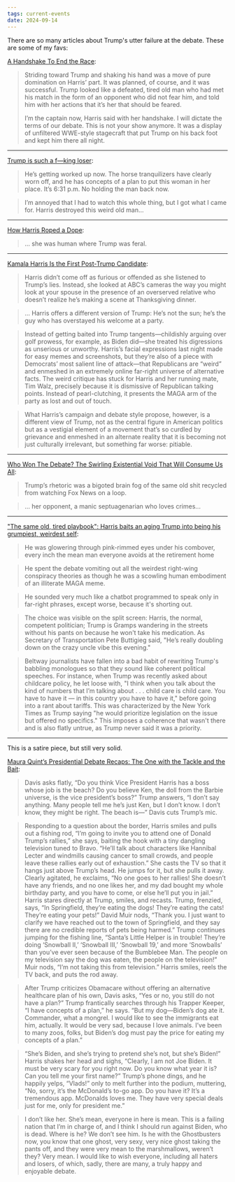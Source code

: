 ```yaml
---
tags: current-events
date: 2024-09-14
---
```


There are so many articles about Trump's utter failure at the debate. These are some of my favs:

[A Handshake To End the Race](https://bad-faith-times.ghost.io/a-handshake-to-end-the-race/):

> Striding toward Trump and shaking his hand was a move of pure domination on Harris’ part. It was planned, of course, and it was successful. Trump looked like a defeated, tired old man who had met his match in the form of an opponent who did not fear him, and told him with her actions that it’s her that should be feared. 
>
> I’m the captain now, Harris said with her handshake. I will dictate the terms of our debate. This is not your show anymore. It was a display of unfiltered WWE-style stagecraft that put Trump on his back foot and kept him there all night. 

---

[Trump is such a f—king loser](https://www.sfgate.com/politics/article/harris-trump-debate-19757717.php):

> He’s getting worked up now. The horse tranquilizers have clearly worn off, and he has concepts of a plan to put this woman in her place. It’s 6:31 p.m. No holding the man back now.

> I’m annoyed that I had to watch this whole thing, but I got what I came for. Harris destroyed this weird old man...

---

[How Harris Roped a Dope](https://www.theatlantic.com/politics/archive/2024/09/how-harris-roped-a-dope/679779/):

> ... she was human where Trump was feral.

---

[Kamala Harris Is the First Post-Trump Candidate](https://www.theatlantic.com/technology/archive/2024/09/kamala-harris-post-trump-debate/679782/):

> Harris didn’t come off as furious or offended as she listened to Trump’s lies. Instead, she looked at ABC’s cameras the way you might look at your spouse in the presence of an overserved relative who doesn’t realize he’s making a scene at Thanksgiving dinner.

> ... Harris offers a different version of Trump: He’s not the sun; he’s the guy who has overstayed his welcome at a party.

> Instead of getting baited into Trump tangents—childishly arguing over golf prowess, for example, as Biden did—she treated his digressions as unserious or unworthy. Harris’s facial expressions last night made for easy memes and screenshots, but they’re also of a piece with Democrats’ most salient line of attack—that Republicans are “weird” and enmeshed in an extremely online far-right universe of alternative facts. The weird critique has stuck for Harris and her running mate, Tim Walz, precisely because it is dismissive of Republican talking points. Instead of pearl-clutching, it presents the MAGA arm of the party as lost and out of touch. 

> What Harris’s campaign and debate style propose, however, is a different view of Trump, not as the central figure in American politics but as a vestigial element of a movement that’s so curdled by grievance and enmeshed in an alternate reality that it is becoming not just culturally irrelevant, but something far worse: pitiable.

---

[Who Won The Debate? The Swirling Existential Void That Will Consume Us All](https://defector.com/who-won-the-debate-the-swirling-existential-void):

> Trump’s rhetoric was a bigoted brain fog of the same old shit recycled from watching Fox News on a loop.

>  ... her opponent, a manic septuagenarian who loves crimes...

---

["The same old, tired playbook": Harris baits an aging Trump into being his grumpiest, weirdest self](https://www.salon.com/2024/09/11/the-same-old-tired-playbook-harris-baits-an-aging-into-being-his-grumpiest-weirdest-self/):

> He was glowering through pink-rimmed eyes under his combover, every inch the mean man everyone avoids at the retirement home

> He spent the debate vomiting out all the weirdest right-wing conspiracy theories as though he was a scowling human embodiment of an illiterate MAGA meme.

> He sounded very much like a chatbot programmed to speak only in far-right phrases, except worse, because it's shorting out.

> The choice was visible on the split screen: Harris, the normal, competent politician; Trump is Gramps wandering in the streets without his pants on because he won't take his medication. As Secretary of Transportation Pete Buttigieg said, "He’s really doubling down on the crazy uncle vibe this evening."

> Beltway journalists have fallen into a bad habit of rewriting Trump's babbling monologues so that they sound like coherent political speeches. For instance, when Trump was recently asked about childcare policy, he let loose with, "I think when you talk about the kind of numbers that I’m talking about . . . child care is child care. You have to have it — in this country you have to have it," before going into a rant about tariffs. This was characterized by the New York Times as Trump saying "he would prioritize legislation on the issue but offered no specifics." This imposes a coherence that wasn't there and is also flatly untrue, as Trump never said it was a priority. 

---

This is a satire piece, but still very solid.

[Maura Quint’s Presidential Debate Recaps: The One with the Tackle and the Bait](https://www.mcsweeneys.net/articles/the-one-with-the-tackle-and-the-bait):

> Davis asks flatly, “Do you think Vice President Harris has a boss whose job is the beach? Do you believe Ken, the doll from the Barbie universe, is the vice president’s boss?” Trump answers, “I don’t say anything. Many people tell me he’s just Ken, but I don’t know. I don’t know, they might be right. The beach is—” Davis cuts Trump’s mic.

> Responding to a question about the border, Harris smiles and pulls out a fishing rod, “I’m going to invite you to attend one of Donald Trump’s rallies,” she says, baiting the hook with a tiny dangling television tuned to Bravo. “He’ll talk about characters like Hannibal Lecter and windmills causing cancer to small crowds, and people leave these rallies early out of exhaustion.” She casts the TV so that it hangs just above Trump’s head. He jumps for it, but she pulls it away. Clearly agitated, he exclaims, “No one goes to her rallies! She doesn’t have any friends, and no one likes her, and my dad bought my whole birthday party, and you have to come, or else he’ll put you in jail.” Harris stares directly at Trump, smiles, and recasts. Trump, frenzied, says, “In Springfield, they’re eating the dogs! They’re eating the cats! They’re eating your pets!” David Muir nods, “Thank you. I just want to clarify we have reached out to the town of Springfield, and they say there are no credible reports of pets being harmed.” Trump continues jumping for the fishing line, “Santa’s Little Helper is in trouble! They’re doing ‘Snowball II,’ ‘Snowball III,’ ‘Snowball 19,’ and more ‘Snowballs’ than you’ve ever seen because of the Bumblebee Man. The people on my television say the dog was eaten, the people on the television!” Muir nods, “I’m not taking this from television.” Harris smiles, reels the TV back, and puts the rod away.

> After Trump criticizes Obamacare without offering an alternative healthcare plan of his own, Davis asks, “Yes or no, you still do not have a plan?” Trump frantically searches through his Trapper Keeper, “I have concepts of a plan,” he says. “But my dog—Biden’s dog ate it. Commander, what a mongrel. I would like to see the immigrants eat him, actually. It would be very sad, because I love animals. I’ve been to many zoos, folks, but Biden’s dog must pay the price for eating my concepts of a plan.”

> “She’s Biden, and she’s trying to pretend she’s not, but she’s Biden!” Harris shakes her head and sighs, “Clearly, I am not Joe Biden. It must be very scary for you right now. Do you know what year it is? Can you tell me your first name?” Trump’s phone dings, and he happily yelps, “Vlads!” only to melt further into the podium, muttering, “No, sorry, it’s the McDonald’s to-go app. Do you have it? It’s a tremendous app. McDonalds loves me. They have very special deals just for me, only for president me.”

> I don’t like her. She’s mean, everyone in here is mean. This is a failing nation that I’m in charge of, and I think I should run against Biden, who is dead. Where is he? We don’t see him. Is he with the Ghostbusters now, you know that one ghost, very sexy, very nice ghost taking the pants off, and they were very mean to the marshmallows, weren’t they? Very mean. I would like to wish everyone, including all haters and losers, of which, sadly, there are many, a truly happy and enjoyable debate.